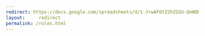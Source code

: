 ```yaml
---
redirect: https://docs.google.com/spreadsheets/d/1-JrwAFOtZ2hIGSU-QeWQR0SENttkwyWd57ZDZRPvVMg/edit?usp=sharing
layout:     redirect
permalink: /roles.html
---
```

